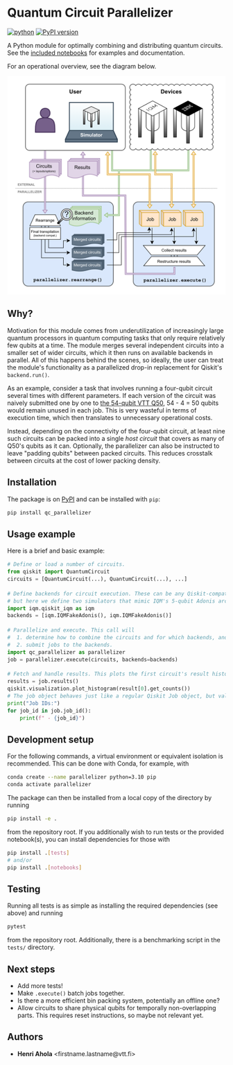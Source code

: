 # Quantum Circuit Parallelizer

[![python](https://img.shields.io/badge/python-3.10-blue.svg)](https://www.python.org)
[![PyPI version](https://badge.fury.io/py/qc-parallelizer.svg)](https://pypi.org/project/qc-parallelizer)

A Python module for optimally combining and distributing quantum circuits. See the
[included notebooks](./notebooks/) for examples and documentation.

For an operational overview, see the diagram below.

![diagram describing the module's internal operation](./notebooks/parallelizer-full.drawio.png)

## Why?

Motivation for this module comes from underutilization of increasingly large quantum processors in
quantum computing tasks that only require relatively few qubits at a time. The module merges several
independent circuits into a smaller set of wider circuits, which it then runs on available backends
in parallel. All of this happens behind the scenes, so ideally, the user can treat the module's
functionality as a parallelized drop-in replacement for Qiskit's `backend.run()`.

As an example, consider a task that involves running a four-qubit circuit several times with
different parameters. If each version of the circuit was naively submitted one by one to
[the 54-qubit VTT Q50](https://qx.vtt.fi/docs/devices/q50.html), 54 - 4 = 50 qubits would remain
unused in each job. This is very wasteful in terms of execution time, which then translates to
unnecessary operational costs.

Instead, depending on the connectivity of the four-qubit circuit, at least nine such circuits can be
packed into a single _host circuit_ that covers as many of Q50's qubits as it can. Optionally, the
parallelizer can also be instructed to leave "padding qubits" between packed circuits. This reduces
crosstalk between circuits at the cost of lower packing density.

## Installation

The package is on [PyPI](https://pypi.org/project/qc-parallelizer) and can be installed with `pip`:

```bash
pip install qc_parallelizer
```

## Usage example

Here is a brief and basic example:

```python
# Define or load a number of circuits.
from qiskit import QuantumCircuit
circuits = [QuantumCircuit(...), QuantumCircuit(...), ...]

# Define backends for circuit execution. These can be any Qiskit-compatible backend objects,
# but here we define two simulators that mimic IQM's 5-qubit Adonis architecture.
import iqm.qiskit_iqm as iqm
backends = [iqm.IQMFakeAdonis(), iqm.IQMFakeAdonis()]

# Parallelize and execute. This call will
#  1. determine how to combine the circuits and for which backends, and
#  2. submit jobs to the backends.
import qc_parallelizer as parallelizer
job = parallelizer.execute(circuits, backends=backends)

# Fetch and handle results. This plots the first circuit's result histogram, for example.
results = job.results()
qiskit.visualization.plot_histogram(result[0].get_counts())
# The job object behaves just like a regular Qiskit Job object, but values are arrays.
print("Job IDs:")
for job_id in job.job_id():
    print(f" - {job_id}")
```

## Development setup

For the following commands, a virtual environment or equivalent isolation is recommended. This can
be done with Conda, for example, with
```bash
conda create --name parallelizer python=3.10 pip
conda activate parallelizer
```

The package can then be installed from a local copy of the directory by running

```bash
pip install -e .
```

from the repository root. If you additionally wish to run tests or the provided notebook(s), you
can install dependencies for those with

```bash
pip install .[tests]
# and/or
pip install .[notebooks]
```

## Testing

Running all tests is as simple as installing the required dependencies (see above) and running

```bash
pytest
```

from the repository root. Additionally, there is a benchmarking script in the `tests/` directory.

## Next steps

- Add more tests!
- Make `.execute()` batch jobs together.
- Is there a more efficient bin packing system, potentially an offline one?
- Allow circuits to share physical qubits for temporally non-overlapping parts. This requires reset
  instructions, so maybe not relevant yet.

## Authors

- **Henri Ahola** &lt;firstname.lastname<area>@vtt.fi&gt;
